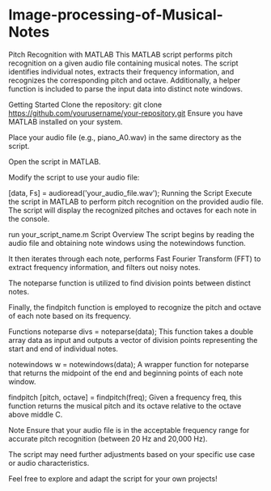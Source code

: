 # Image-processing-of-Musical-Notes
Pitch Recognition with MATLAB
This MATLAB script performs pitch recognition on a given audio file containing musical notes. The script identifies individual notes, extracts their frequency information, and recognizes the corresponding pitch and octave. Additionally, a helper function is included to parse the input data into distinct note windows.

Getting Started
Clone the repository:
git clone https://github.com/yourusername/your-repository.git
Ensure you have MATLAB installed on your system.

Place your audio file (e.g., piano_A0.wav) in the same directory as the script.

Open the script in MATLAB.

Modify the script to use your audio file:

[data, Fs] = audioread('your_audio_file.wav');
Running the Script
Execute the script in MATLAB to perform pitch recognition on the provided audio file. The script will display the recognized pitches and octaves for each note in the console.

run your_script_name.m
Script Overview
The script begins by reading the audio file and obtaining note windows using the notewindows function.

It then iterates through each note, performs Fast Fourier Transform (FFT) to extract frequency information, and filters out noisy notes.

The noteparse function is utilized to find division points between distinct notes.

Finally, the findpitch function is employed to recognize the pitch and octave of each note based on its frequency.

Functions
noteparse
divs = noteparse(data);
This function takes a double array data as input and outputs a vector of division points representing the start and end of individual notes.

notewindows
w = notewindows(data);
A wrapper function for noteparse that returns the midpoint of the end and beginning points of each note window.

findpitch
[pitch, octave] = findpitch(freq);
Given a frequency freq, this function returns the musical pitch and its octave relative to the octave above middle C.

Note
Ensure that your audio file is in the acceptable frequency range for accurate pitch recognition (between 20 Hz and 20,000 Hz).

The script may need further adjustments based on your specific use case or audio characteristics.

Feel free to explore and adapt the script for your own projects!
